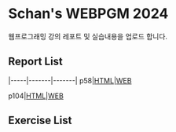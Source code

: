 # Schan's WEBPGM 2024
웹프로그래밍 강의 레포트 및 실습내용을 업로드 합니다.

## Report List
|-----|-------|-------|
p58|[HTML](/p58/index.html)|[WEB](https://schan-0.github.io/webpgm/p58/index.html)

p104|[HTML](/p104/index.html)|[WEB](https://schan-0.github.io/webpgm/p104/index.html)

## Exercise List
